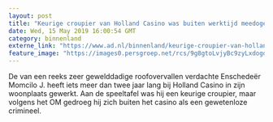 ```yaml
---
layout: post
title: "Keurige croupier van Holland Casino was buiten werktijd meedogenloze overvaller"
date: Wed, 15 May 2019 16:00:54 GMT
category: binnenland
externe_link: "https://www.ad.nl/binnenland/keurige-croupier-van-holland-casino-was-buiten-werktijd-meedogenloze-overvaller~aaa0b718/"
feature_image: "https://images0.persgroep.net/rcs/9g8gtoLvjyBc9zyLxdogdYslU84/diocontent/107850439/_fitwidth/400/?appId=21791a8992982cd8da851550a453bd7f&quality=0.7"
---
```


De van een reeks zeer gewelddadige roofovervallen verdachte Enschedeër Momcilo J. heeft iets meer dan twee jaar lang bij Holland Casino in zijn woonplaats gewerkt. Aan de speeltafel was hij een keurige croupier, maar volgens het OM gedroeg hij zich buiten het casino als een gewetenloze crimineel.
